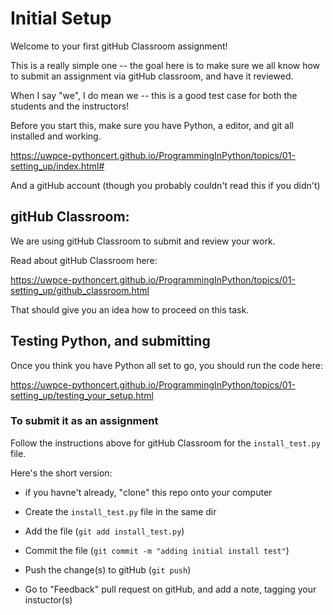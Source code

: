 # Initial Setup

Welcome to your first gitHub Classroom assignment!

This is a really simple one -- the goal here is to make sure we all know how to submit an assignment via gitHub classroom, and have it reviewed.

When I say "we", I do mean we -- this is a good test case for both the students and the instructors!


Before you start this, make sure you have Python, a editor, and git all installed and working.

https://uwpce-pythoncert.github.io/ProgrammingInPython/topics/01-setting_up/index.html#

And a gitHub account (though you probably couldn't read this if you didn't)


## gitHub Classroom:

We are using gitHub Classroom to submit and review your work.

Read about gitHub Classroom here:

https://uwpce-pythoncert.github.io/ProgrammingInPython/topics/01-setting_up/github_classroom.html

That should give you an idea how to proceed on this task.


## Testing Python, and submitting


Once you think you have Python all set to go, you should run the code here:

https://uwpce-pythoncert.github.io/ProgrammingInPython/topics/01-setting_up/testing_your_setup.html

### To submit it as an assignment

Follow the instructions above for gitHub Classroom for the `install_test.py` file.

Here's the short version:

* if you havne't already, "clone" this repo onto your computer

* Create the `install_test.py` file in the same dir

* Add the file (`git add install_test.py`)

* Commit the file (`git commit -m "adding initial install test"`)

* Push the change(s) to gitHub (`git push`)

* Go to "Feedback" pull request on gitHub, and add a note, tagging your instuctor(s)








